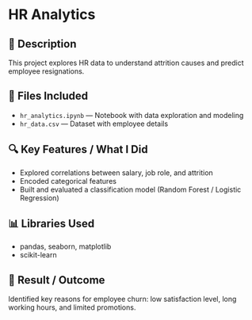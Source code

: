 # HR Analytics

## 📝 Description
This project explores HR data to understand attrition causes and predict employee resignations.

## 📂 Files Included
- `hr_analytics.ipynb` — Notebook with data exploration and modeling
- `hr_data.csv` — Dataset with employee details

## 🔍 Key Features / What I Did
- Explored correlations between salary, job role, and attrition
- Encoded categorical features
- Built and evaluated a classification model (Random Forest / Logistic Regression)

## 📊 Libraries Used
- pandas, seaborn, matplotlib
- scikit-learn

## 🧠 Result / Outcome
Identified key reasons for employee churn: low satisfaction level, long working hours, and limited promotions.
